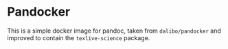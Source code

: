 # Pandocker

This is a simple docker image for pandoc, taken from `dalibo/pandocker` and improved to contain the `texlive-science` package.